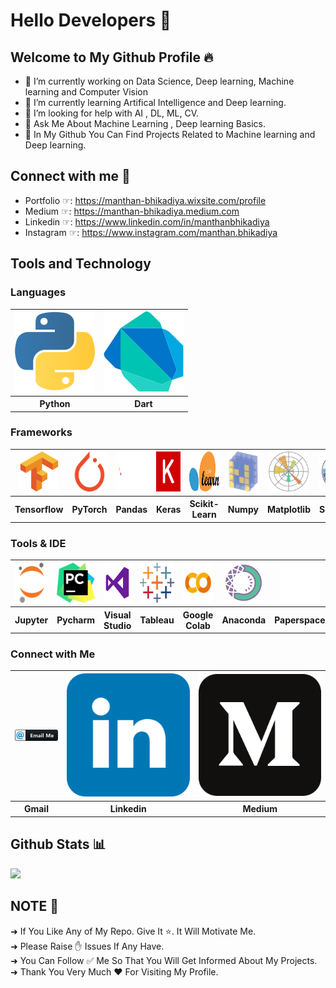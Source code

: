 # Hello Developers 🧠
## Welcome to My Github Profile 🔥

- 🔭 I’m currently working on Data Science, Deep learning, Machine learning and Computer Vision
- 🌱 I’m currently learning Artifical Intelligence and Deep learning.
- 🤔 I’m looking for help with AI , DL, ML, CV.
- 💬 Ask Me About Machine Learning , Deep learning Basics.
- 🌟 In My Github You Can Find Projects Related to Machine learning and Deep learning. 

## Connect with me 🤝
- Portfolio ☞: https://manthan-bhikadiya.wixsite.com/profile <br>
- Medium    ☞: https://manthan-bhikadiya.medium.com <br>
- Linkedin  ☞: https://www.linkedin.com/in/manthanbhikadiya <br>
- Instagram ☞: https://www.instagram.com/manthan.bhikadiya <br>

## Tools and Technology

### Languages
<table>
  <tr>
    <th><img src="Images/python-icon.svg"></th>
    <th><img src="Images/dart.svg"></th> 
  </tr>
  <tr>
    <th>Python</th>
    <th>Dart</th> 
  </tr>
</table>

### Frameworks
<table>
  <tr>
    <th><img src="Images/tensorflow-icon.svg" height="64" width="64"></th>
    <th><img src="Images/pytorch-icon.svg" height="64" width="64"></th> 
     <th><img src="Images/pandas_white2.svg" height="64" width="64"></th>
    <th><img src="Images/keras.svg" height="64" width="64"></th>
    <th><img src="Images/scikit-learn2.svg" height="64" width="64"></th>
    <th><img src="Images/numpy-icon.svg" height="64" width="64"></th>
    <th><img src="Images/Matplotlib_icon.svg" height="64" width="64"></th>
    <th><img src="Images/seaborn2.svg" height="64" width="64"></th>
    <th><img src="Images/flutter.svg" height="64" width="64"></th>
  </tr>
  <tr>
    <th>Tensorflow</th>
    <th>PyTorch</th>
    <th>Pandas</th>
    <th>Keras</th>
    <th>Scikit-Learn</th>
    <th>Numpy</th>
    <th>Matplotlib</th>
    <th>Seaborn</th>
    <th>Flutter</th>
  </tr>
</table>

### Tools & IDE
<table>
  <tr>
    <th><img src="Images/jupyter-icon.svg" height="64" width="64"></th>
    <th><img src="Images/pycharm.svg" height="64" width="64"></th> 
     <th><img src="Images/visual-studio.png" height="64" width="64"></th>
    <th><img src="Images/tableau.svg" height="64" width="64"></th>
    <th><img src="Images/google-colab.png" height="64" width="64"></th>
    <th><img src="Images/anaconda.png" height="64" width="64"></th>
    <th><img src="Images/paperspace.png" height="64" width="64"></th>
  </tr>
  <tr>
    <th>Jupyter</th>
    <th>Pycharm</th>
    <th>Visual Studio</th>
    <th>Tableau</th>
    <th>Google Colab</th>
    <th>Anaconda</th>
    <th>Paperspace</th>
  </tr>
</table>

### Connect with Me
<table>
  <tr>
    <th><img src="Images/email_me.svg"></th>
    <th><img src="Images/linkedin-tile.svg"></th>
    <th><img src="Images/medium.svg"></th>
  </tr>
  <tr>
    <th>Gmail</th>
    <th>Linkedin</th> 
    <th>Medium</th>
  </tr>
</table>


## Github Stats 📊
<img src="https://github-readme-stats.vercel.app/api?username=manthan89-py&&show_icons=true&title_color=ffffff&icon_color=bb2acf&text_color=daf7dc&bg_color=151515">


## NOTE 🔴
➜ If You Like Any of My Repo. Give It ⭐. It Will Motivate Me. <br>
➜ Please Raise ✋ Issues If Any Have. <br>
➜ You Can Follow ✅ Me So That You Will Get Informed About My Projects. <br>
➜ Thank You Very Much ❤️ For Visiting My Profile.





